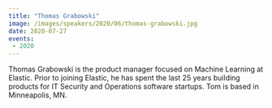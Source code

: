 ```yaml
---
title: "Thomas Grabowski"
image: /images/speakers/2020/06/thomas-grabowski.jpg
date: 2020-07-27
events:
 - 2020
---
```


Thomas Grabowski is the product manager focused on Machine Learning at Elastic. Prior to joining Elastic, he has spent the last 25 years building products for IT Security and Operations software startups. Tom is based in Minneapolis, MN.